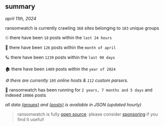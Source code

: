 
## summary
_april 11th, 2024_

ransomwatch is currently crawling `368` sites belonging to `183` unique groups

⏲ there have been `18` posts within the `last 24 hours`

🦈 there have been `126` posts within the `month of april`

🪐 there have been `1239` posts within the `last 90 days`

🏚 there have been `1409` posts within the `year of 2024`

_⚙️ there are currently `105` online hosts & `112` custom parsers._

🦕 ransomwatch has been running for `2 years, 7 months and 5 days` and indexed `10866` posts

_all data  [(groups)](http://ransomwhat.telemetry.ltd/groups) and [(posts)](http://ransomwhat.telemetry.ltd/posts) is available in JSON (updated hourly)_

> ransomwatch is fully [open source](https://github.com/joshhighet/ransomwatch#ransomwatch--). please consider [sponsoring](https://github.com/sponsors/joshhighet) if you find it useful!
